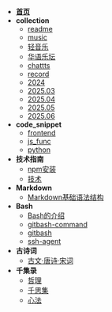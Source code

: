 <!-- docs/guide.md -->
* [**首页**](README)
* **collection**
    * [readme](collection/readme)
    * [music](collection/music)
    * [轻音乐](collection/轻音乐)
    * [华语乐坛](collection/华语乐坛)
    * [chattts](collection/chattts)
    * [record](collection/record)
    * [2024](collection/2024)
    * [2025.03](collection/2025_03)
    * [2025.04](collection/2025_04)
    * [2025.05](collection/2025_05)
    * [2025.06](collection/2025_06)
* **code_snippet**
    * [frontend](code_snippet/frontend)
    * [js_func](code_snippet/js_func)
    * [python](code_snippet/python)
* **技术指南**
    * [npm安装](技术指南/npm安装)
    * [技术](技术指南/技术)
* **Markdown**
    * [Markdown基础语法结构](markdown/01.Markdown的11种基本语法)
* **Bash**
    * [Bash的介绍](bash/001.bash的介绍)
    * [gitbash-command](bash/002.gitbash-command)
    * [gitbash](bash/003.gitbash)
    * [ssh-agent](bash/004.ssh-agent)
* **古诗词**
    * [古文·唐诗·宋词](古诗词/001.古文)
* **千集录**
    * [哲理](千集录/001.哲理)
    * [千思集](千集录/002.千思集)
    * [心法](千集录/003.心法)
